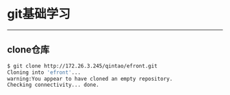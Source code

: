 # git基础学习
--------------------------
## clone仓库
```sh
$ git clone http://172.26.3.245/qintao/efront.git
Cloning into 'efront'...
warning:You appear to have cloned an empty repository.
Checking connectivity... done.
```
